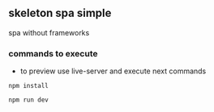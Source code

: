 ## skeleton spa simple

spa without frameworks

### commands to execute
- to preview use live-server and execute next commands
```
npm install
```

```
npm run dev
```
